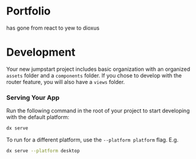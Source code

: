 # Portfolio

has gone from react to yew to dioxus

# Development

Your new jumpstart project includes basic organization with an organized `assets` folder and a `components` folder. 
If you chose to develop with the router feature, you will also have a `views` folder.

### Serving Your App

Run the following command in the root of your project to start developing with the default platform:

```bash
dx serve
```

To run for a different platform, use the `--platform platform` flag. E.g.
```bash
dx serve --platform desktop
```


